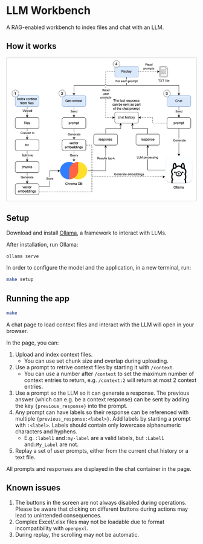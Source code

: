 # LLM Workbench

A RAG-enabled workbench to index files and chat with an LLM.

## How it works

![image](doc/app_flow.drawio.png)

## Setup

Download and install [Ollama](https://www.ollama.com), a framework to interact with LLMs.

After installation, run Ollama:

```bash
ollama serve
```

In order to configure the model and the application, in a new terminal, run:

```bash
make setup
```

## Running the app

```bash
make
```

A chat page to load context files and interact with the LLM will open in your browser.

In the page, you can:

1. Upload and index context files.
    - You can use set chunk size and overlap during uploading.
2. Use a prompt to retrive context files by starting it with `/context`.
    - You can use a number after `/context` to set the maximum number of context entries to return, e.g. `/context:2` will return at most 2 context entries.
3. Use a prompt so the LLM so it can generate a response. The previous answer (which can e.g. be a context response) can be sent by adding the key `{previous_response}` into the prompt.
4. Any prompt can have labels so their response can be referenced with multiple `{previous_response:<label>}`. Add labels by starting a prompt with `:<label>`. Labels should contain only lowercase alphanumeric characters and hyphens.
    - E.g. `:label1` and`:my-label` are a valid labels, but `:Label1` and`:My_Label` are not.
5. Replay a set of user prompts, either from the current chat history or a text file.

All prompts and responses are displayed in the chat container in the page.

## Known issues

1. The buttons in the screen are not always disabled during operations. Please be aware that clicking on different buttons during actions may lead to unintended consequences.
2. Complex Excel/.xlsx files may not be loadable due to format incompatibility with `openpyxl`.
3. During replay, the scrolling may not be automatic.
